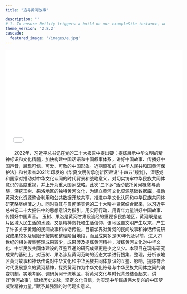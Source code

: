 ```yaml
---
title: "追寻黄河故事"

description: ""
# 1. To ensure Netlify triggers a build on our exampleSite instance, we need to change a file in the exampleSite directory.
theme_version: '2.8.2'
cascade:
  featured_image: '/images/e.jpg'
---
```


<div class="video-container">
  <iframe width="560" height="315" src="//player.bilibili.com/player.html?aid=622501305&bvid=BV1xb4y1V7jp&cid=1376369866&p=1" frameborder="0" allow="accelerometer; autoplay; clipboard-write; encrypted-media; gyroscope; picture-in-picture" allowfullscreen></iframe>
</div>
</body>
</html>


<div style="text-align: left; text-indent: 2em;">2022年，习近平总书记在党的二十大报告中提出要：提炼展示中华文明的精神标识和文化精髓，加快构建中国话语和中国叙事体系，讲好中国故事、传播好中国声音，展现可信、可爱、可敬的中国形象。近期颁布的《中华人民共和国黄河保护法》和甘肃省2021年印发的《华夏文明传承创新区建设“十四五”规划》，深感党和国家对推动对中华文化认同的时代背景和战略意义，对切实铸牢中华民族共同体意识的高度重视，并上升为重大国家战略。此次“三下乡”活动依托黄河概念与范畴，深挖玉树、果洛地区的独特黄河文化，为建立黄河文化资源基础数据库，推动黄河文化资源整合利用和公共数据开放共享，推进中华文化认同和中华民族共同体研究略尽绵薄之力。同时将其与贯彻落实党的二十大精神紧密结合起来，以习近平总书记二十大报告中的思想意识为指引，用实际行动，用青年力量讲好中国故事、传播好中国声音。
玉树、果洛是黄河甘肃段流经的重要多民族地区，黄河既是这片区域人民生活的水源，又是精神寄托和生活信仰，该地区自文明产生以来，产生了许多关于黄河的民间故事和神话传说，目前学界对黄河的民间故事和神话传说研究成果较多及局限于搜集和整理阶当地段，而且成果多是90年代及以前，进入21世纪的相关搜集整理成果较少，成果涉及提炼黄河精神，凝练黄河文化对中华文化、中华民族共同体建设的互鉴互通的研究成果更是少之又少。本项目在现有研究成果的基础上，对玉树、果洛涉及黄河范畴的活态文学进行搜集、整理，分析该地区黄河故事和神话传说对中华文化和中华民族共同体意识的互鉴、影响，提炼符合时代发展意义的黄河精神，探究黄河作为中华文化符号与中华民族共同体之间的演变机制。实地考察、调研黄河干流地区，将黄河文化与时代背景结合起来，讲好‘黄河故事’，延续历史文脉，坚定文化自信，为实现中华民族伟大复兴的中国梦凝聚精神力量。”赋予其强烈的时代现实意义。</div>